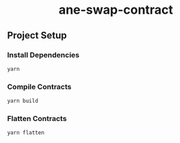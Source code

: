 <h1 align="center">ane-swap-contract</h1>

## Project Setup
### Install Dependencies
```bash
yarn
```

### Compile Contracts
```bash
yarn build
```

### Flatten Contracts
```bash
yarn flatten
```
